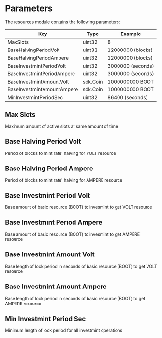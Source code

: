# Parameters

The resources module contains the following parameters:

| Key                         | Type           | Example                |
| --------------------------- | -------------- | ---------------------- |
| MaxSlots                    | uint32         | 8                      | 
| BaseHalvingPeriodVolt       | uint32         | 12000000 (blocks)      |
| BaseHalvingPeriodAmpere     | uint32         | 12000000 (blocks)      |
| BaseInvestmintPeriodVolt    | uint32         | 3000000  (seconds)     |
| BaseInvestmintPeriodAmpere  | uint32         | 3000000  (seconds)     |
| BaseInvestmintAmountVolt    | sdk.Coin       | 1000000000 BOOT        |
| BaseInvestmintAmountAmpere  | sdk.Coin       | 1000000000 BOOT        |
| MinInvestmintPeriodSec      | uint32         | 86400 (seconds)        |


## Max Slots
Maximum amount of active slots at same amount of time

## Base Halving Period Volt
Period of blocks to mint rate' halving for VOLT resource

## Base Halving Period Ampere
Period of blocks to mint rate' halving for AMPERE resource

## Base Investmint Period Volt
Base amount of basic resource (BOOT) to invesmint  to get VOLT resource

## Base Investmint Period Ampere
Base amount of basic resource (BOOT) to invesmint  to get AMPERE resource

## Base Investmint Amount Volt
Base length of lock period in seconds of basic resource (BOOT) to get VOLT resource

## Base Investmint Amount Ampere
Base length of lock period in seconds of basic resource (BOOT) to get AMPERE resource

## Min Investmint Period Sec
Minimum length of lock period for all investmint operations